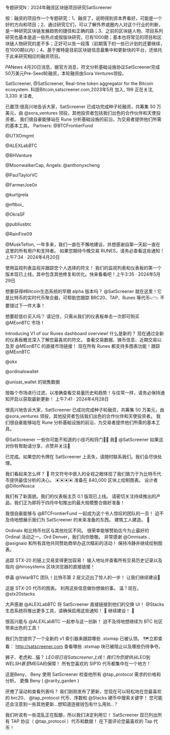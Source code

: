 专题研究N：2024年融资区块链项目研究SatScreener


按：融资的项目作一个专题研究：1、融资了，说明得到资本界看好，可能是一个好的方向和项目；2、通过研究它们，可以了解外界或圈内人对这个行业的判断，是一种研究区块链发展趋势的捷径和正确的路；3、之前的区块链人物、项目系列研究也基本是追一些热点或按版块研究，已有1000期；基本也将常见的项目和区块链人物研究的差不多；正好可以告一段落（前期落下的一些已计划的还要继续，在1000期以内）；4、基于推特是目前区块链信息最集中和更新快的平台，还依托于此来研究相应的融资项目。


PANews 4月20日消息，据官方消息，符文分析基础设施协议SatScreener完成50万美元Pre-Seed轮融资，本轮融资由Sora Ventures领投。

SatScreener,
@SatScreener,
Real-time token aggregator for the Bitcoin ecosystem.
科技Bitcoin,satscreener.com,2023年5月 加入,
199 正在关注,
3,330 关注者,

已置顶:很高兴地告诉大家，SatScreener 已成功完成种子轮融资，共筹集 50 万美元，由
@sora_ventures
领投，其他投资者包括我们出色的合作伙伴和天使投资者。
我们很自豪能够站在 Rune 分析基础设施的前沿，为交易者提供他们所需的基本工具。
Partners:
@BTCFrontierFund
 
@UTXOmgmt
 
@ALEXLabBTC
 
@BHVenture
 
@MoonwalkerCap,
Angels:
@anthonyxcheng
 
@PaulTaylorVC
 
@FarmerJoe0x
 
@kurtgrela
 
@nftboi_
 
@OkraSF
 
@publiusbtc
 
@RainFire09
 
@MuskTeflon,
一年多来，我们一直在不懈地建设，并想感谢自第一天起一直在这里的所有用户和支持者。
如果您期待今晚交易 RUNES，请务必查看这些通知！ 
上午7:34 · 2024年4月20日

使用监视列表监视并跟踪您个人选择的符文！
我们的监视列表和仪表板的第一个版本现已上线，其中包含其他修复和优化。快来看看吧！上午3:35 · 2024年5月29日

想要获得#Bitcoin生态系统的早期 alpha 版本吗？
@SatScreener
就在这里！它是比特币的实时代币聚合器，可帮助您跟踪 BRC20、TAP、Runes 等代币📈📉
不要错过下一件大事！

想要趁低价买入吗？
请记住，只需从我们的仪表板单击一次即可购买
@MEonBTC
市场！ 

Introducing V1 of our Runes dashboard overview! 什么是新的？
现在通过全新的仪表板概览深入了解您最喜欢的符文。
查看交易数据、铸币信息、近期交易以及至
@MEonBTC
的直接市场链接！
现在所有 Runes 都支持多图表功能！跟踪
@MEonBTC
  
@okx
 
@ordinalswallet
 
@unisat_wallet
的销售数据

按每个市场进行过滤，以准确查看交易量历史和趋势！与往常一样，请务必保持通知开启以获取最新更新！ 上午7:41 · 2024年4月28日

很高兴地告诉大家，SatScreener 已成功完成种子轮融资，共筹集 50 万美元，由
@sora_ventures
领投，其他投资者包括我们出色的合作伙伴和天使投资者。
我们很自豪能够站在 Rune 分析基础设施的前沿，为交易者提供他们所需的基本工具。

@SatScreener
一些你可能不知道的小技巧和窍门👀🤙
我🧡 
@SatScreener
如果这对你有帮助请分享，点赞并关注🫡

已完成。如果您的令牌在 SatScreener 上丢失，请随时联系我们。我们会尽快处理。

我们看起来怎么样？ 👀
符文符号中嵌入的全视之眼体现了我们致力于为比特币代币提供最佳分析的决心。
▣▣▣▣
准备在 840,000 区块上绘制图表。
设计者
@DillonNusca

我们有了新面貌。我们的仪表板主页 0.1 版现已上线。
请密切关注持续推出的产品，我们正为即将于四月中旬推出的最大规模整合做好准备！

我很自豪能够与
@BTCFrontierFund
一起成为这个令人惊叹的团队的一员！
迫不及待地想展示我们为 SatScreener 的未来准备的东西。
建筑工人建造。 💪

Ordinals 和比特币社区与其他社区不同。
很荣幸能够赞助迄今为止最好的 Ordinal 活动之一。Ord Denver，我们向你致敬。
非常感谢
@Omnisats
 、 
@asignaio
和所有其他共同赞助商举办这次精彩的活动！
保持冷静并继续绘制图表。

追踪 STX-20 的链上交易变得更加容易！
输入地址并查看所有交易历史记录以及指向
@hirosystems
区块浏览器的直接链接！

恭喜
@VelarBTC
团队！比特币第 2 层又迈出了惊人的一步！
让我们继续建设💪

这是 STX-20 代币的图表。
利用这些信息做你想做的事。
温？现在。
@stx20stacks

大声感谢
@ALEXLabBTC
将 SatScreener 直接链接到他们的交换 UI！
@Stacks
生态系统将推出更多工具，请确保启用这些通知！ 👀
继续建设！ 💪

很高兴能与
@ALEXLabBTC
一起参与这一创新！
迫不及待地想继续为 BTC 社区带来出色的工具！

我们为您提供了一个全新的 v1 索引器来跟踪哪些 .stxmap 已被认领。 🗺立即查看： http://satscreener.com
查看哪些 .stxmap 块已被阻止以及哪些仍待争夺。

狮子、老虎和...猫？
$LEO现已在 Satscreener 上线！
我们为您提供从$LEO到$WELSH甚至$MEGA的保障！
所有您喜欢的 SIP10 代币都集中在一个地方！

这是Beny，
Beny 使用 SatScreener 检查他所有
@tap_protocol
需求的价格和分析。
更像 Beny ( 
@rarity_garden
 )

厌倦了滚动和查看列表吗？
我们刚刚发布了更新，您现在可以轻松地在您最喜欢的 brc20、 
@tap_protocol
代币、序数和
@Stacks
硬币中搜索关键字！
您可能还会注意到一些其他更新...想知道连接钱包有什么用处..？ 

我们听说有一些混乱正在酝酿，所以我们决定利用它！
SatScreener 现已列出所有 TAP 协议（ 
@tap_protocol
 ）代币和数据！
在下面评论您最喜欢的 Tap 代币！